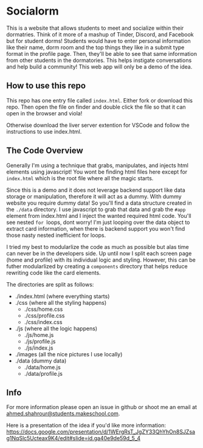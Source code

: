# Socialorm

This is a website that allows students to meet and socialize within their dormatries. Think of it more of a mashup of Tinder, Discord, and Facebook but for student dorms! Students would have to enter personal information like their name, dorm room and the top things they like in a submit type format in the profile page. Then, they'll be able to see that same information from other students in the dormatories. This helps instigate conversations and help build a community! This web app will only be a demo of the idea.

## How to use this repo

This repo has one entry file called `index.html`. Either fork or download this repo. Then open the file on finder and double click the file so that it can open in the browser and viola!

Otherwise download the liver server extention for VSCode and follow the instructions to use index.html.

## The Code Overview

Generally I'm using a technique that grabs, manipulates, and injects html elements using javascript! You wont be finding html files here except for `index.html` which is the root file where all the magic starts.

Since this is a demo and it does not leverage backend support like data storage or manipulation, therefore it will act as a dummy. With dummy website you require dummy data! So you'll find a data structure created in the `./data` directory. I use javascript to grab that data and grab the `#app` element from index.html and I inject the wanted required html code. You'll see nested `for `loops, dont worry! I'm just looping over the data object to extract card information, when there is backend support you won't find those nasty nested inefficient for loops.

I tried my best to modularlize the code as much as possible but alas time can never be in the developers side. Up until now I split each screen page (home and profile) with its individual logic and styling. However, this can be futher modularlized by creating a `components` directory that helps reduce rewriting code like the card elements.

The directories are split as follows:

- ./index.html (where everything starts)
- ./css (where all the styling happens)
  - ./css/home.css
  - ./css/profile.css
  - ./css/index.css
- ./js (where all the logic happens)
  - ./js/home.js
  - ./js/profile.js
  - ./js/index.js
- ./images (all the nice pictures I use locally)
- ./data (dummy data)
  - ./data/home.js
  - ./data/profile.js

## Info

For more information please open an issue in github or shoot me an email at ahmed.shahrour@students.makeschool.com.

Here is a presentation of the idea if you'd like more information:
https://docs.google.com/presentation/d/1WErgRsT_JgZY33QhYhOn8SJZsag1NqSlc5Ucteax9K4/edit#slide=id.ga40e9de59d_5_4
